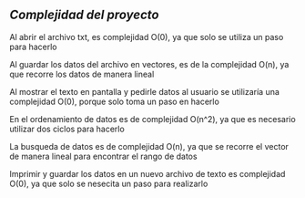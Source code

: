 *Complejidad del proyecto*
------------------------

Al abrir el archivo txt, es complejidad O(0), ya que solo se utiliza un paso para hacerlo

Al guardar los datos del archivo en vectores, es de la complejidad O(n), ya que recorre los datos de manera lineal

Al mostrar el texto en pantalla y pedirle datos al usuario se utilizaría una complejidad O(0), porque solo toma un paso en hacerlo

En el ordenamiento de datos es de complejidad O(n^2), ya que es necesario utilizar dos ciclos para hacerlo

La busqueda de datos es de complejidad O(n), ya que se recorre el vector de manera lineal para encontrar el rango de datos

Imprimir y guardar los datos en un nuevo archivo de texto es complejidad O(0), ya que solo se nesecita un paso para realizarlo
